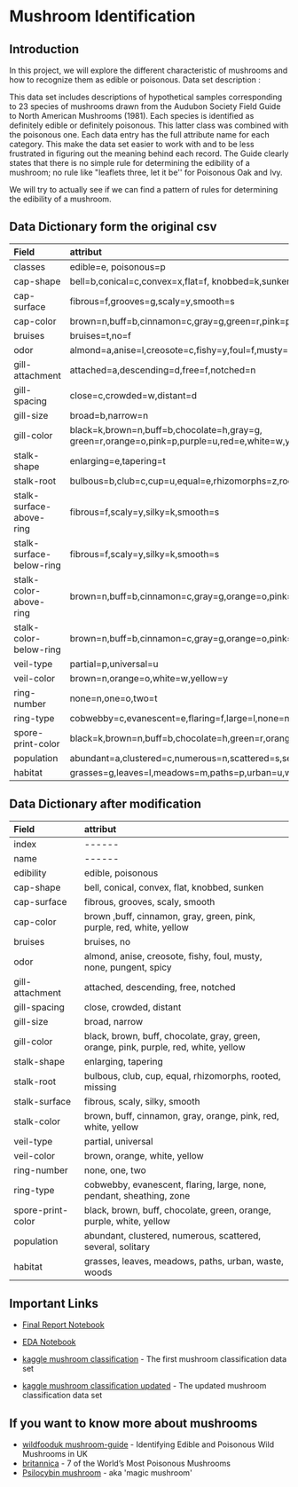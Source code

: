 # Mushroom Identification

## Introduction

In this project, we will explore the different characteristic of mushrooms and how to recognize them as edible or poisonous.
Data set description :

This data set includes descriptions of hypothetical samples corresponding to 23 species of mushrooms drawn from the Audubon Society Field Guide to North American Mushrooms (1981). Each species is identified as definitely edible or definitely poisonous. This latter class was combined with the poisonous one. Each data entry has the full attribute name for each category. This make the data set easier to work with and to be less frustrated in figuring out the meaning behind each record. The Guide clearly states that there is no simple rule for determining the edibility of a mushroom; no rule like "leaflets three, let it be'' for Poisonous Oak and Ivy.

We will try to actually see if we can find a pattern of rules for determining the edibility of a mushroom.


## Data Dictionary form the original csv

| Field | attribut |
| :--- | :--- |
|classes| edible=e, poisonous=p |
|cap-shape| bell=b,conical=c,convex=x,flat=f, knobbed=k,sunken=s|
|cap-surface| fibrous=f,grooves=g,scaly=y,smooth=s|
|cap-color| brown=n,buff=b,cinnamon=c,gray=g,green=r,pink=p,purple=u,red=e,white=w,yellow=y|
|bruises| bruises=t,no=f|
|odor| almond=a,anise=l,creosote=c,fishy=y,foul=f,musty=m,none=n,pungent=p,spicy=s|
|gill-attachment| attached=a,descending=d,free=f,notched=n|
|gill-spacing|close=c,crowded=w,distant=d|
|gill-size| broad=b,narrow=n|
|gill-color| black=k,brown=n,buff=b,chocolate=h,gray=g, green=r,orange=o,pink=p,purple=u,red=e,white=w,yellow=y|
|stalk-shape| enlarging=e,tapering=t|
|stalk-root| bulbous=b,club=c,cup=u,equal=e,rhizomorphs=z,rooted=r,missing=?|
|stalk-surface-above-ring| fibrous=f,scaly=y,silky=k,smooth=s|
|stalk-surface-below-ring|fibrous=f,scaly=y,silky=k,smooth=s|
|stalk-color-above-ring|brown=n,buff=b,cinnamon=c,gray=g,orange=o,pink=p,red=e,white=w,yellow=y|
|stalk-color-below-ring| brown=n,buff=b,cinnamon=c,gray=g,orange=o,pink=p,red=e,white=w,yellow=y|
|veil-type|partial=p,universal=u|
|veil-color| brown=n,orange=o,white=w,yellow=y|
|ring-number| none=n,one=o,two=t|
|ring-type| cobwebby=c,evanescent=e,flaring=f,large=l,none=n,pendant=p,sheathing=s,zone=z|
|spore-print-color| black=k,brown=n,buff=b,chocolate=h,green=r,orange=o,purple=u,white=w,yellow=y|
|population| abundant=a,clustered=c,numerous=n,scattered=s,several=v,solitary=y|
|habitat| grasses=g,leaves=l,meadows=m,paths=p,urban=u,waste=w,woods=d|


## Data Dictionary after modification

| Field | attribut |
| :--- | :--- |
|index|------|
|name|------|
|edibility| edible, poisonous |
|cap-shape| bell, conical, convex, flat, knobbed, sunken |
|cap-surface| fibrous, grooves, scaly, smooth |
|cap-color| brown ,buff, cinnamon, gray, green, pink, purple, red, white, yellow |
|bruises| bruises, no |
|odor| almond, anise, creosote, fishy, foul, musty, none, pungent, spicy |
|gill-attachment| attached, descending, free, notched |
|gill-spacing| close, crowded, distant |
|gill-size| broad, narrow |
|gill-color| black, brown, buff, chocolate, gray, green, orange, pink, purple, red, white, yellow |
|stalk-shape| enlarging, tapering |
|stalk-root| bulbous, club, cup, equal, rhizomorphs, rooted, missing |
|stalk-surface| fibrous, scaly, silky, smooth |
|stalk-color|brown, buff, cinnamon, gray, orange, pink, red, white, yellow|
|veil-type|partial, universal |
|veil-color| brown, orange, white, yellow |
|ring-number| none, one, two |
|ring-type| cobwebby, evanescent, flaring, large, none, pendant, sheathing, zone |
|spore-print-color| black, brown, buff, chocolate, green, orange, purple, white, yellow |
|population| abundant, clustered, numerous, scattered, several, solitary |
|habitat| grasses, leaves, meadows, paths, urban, waste, woods|


## Important Links

* [Final Report Notebook](report.ipynb)
* [EDA Notebook](eda.ipynb)

* [kaggle mushroom classification](https://www.kaggle.com/uciml/mushroom-classification) - The first mushroom classification data set 
* [kaggle mushroom classification updated](https://www.kaggle.com/hatterasdunton/mushroom-classification-updated-dataset) - The updated mushroom classification data set

##   If you want to know more about mushrooms 

* [wildfooduk mushroom-guide](https://www.wildfooduk.com/mushroom-guide/) - Identifying Edible and Poisonous Wild Mushrooms in UK 
* [britannica](https://www.britannica.com/list/7-of-the-worlds-most-poisonous-mushrooms) - 7 of the World’s Most Poisonous Mushrooms
* [Psilocybin mushroom](https://en.wikipedia.org/wiki/Psilocybin_mushroom) - aka 'magic mushroom'
